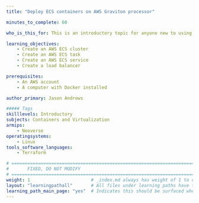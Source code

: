 ```yaml
---
title: "Deploy ECS containers on AWS Graviton processor"

minutes_to_complete: 60

who_is_this_for: This is an introductory topic for anyone new to using AWS ECS.

learning_objectives:
    - Create an AWS ECS cluster
    - Create an AWS ECS task
    - Create an AWS ECS service
    - Create a load balancer

prerequisites:
    - An AWS account
    - A computer with Docker installed

author_primary: Jason Andrews

##### Tags
skilllevels: Introductory
subjects: Containers and Virtualization
armips:
    - Neoverse
operatingsystems:
    - Linux
tools_software_languages:
    - Terraform

# ================================================================================
#       FIXED, DO NOT MODIFY
# ================================================================================
weight: 1                       # _index.md always has weight of 1 to order correctly
layout: "learningpathall"       # All files under learning paths have this same wrapper
learning_path_main_page: "yes"  # Indicates this should be surfaced when looking for related content. Only set for _index.md of learning path content.
---
```

